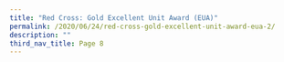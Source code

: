 ```yaml
---
title: "Red Cross: Gold Excellent Unit Award (EUA)"
permalink: /2020/06/24/red-cross-gold-excellent-unit-award-eua-2/
description: ""
third_nav_title: Page 8
---
```

